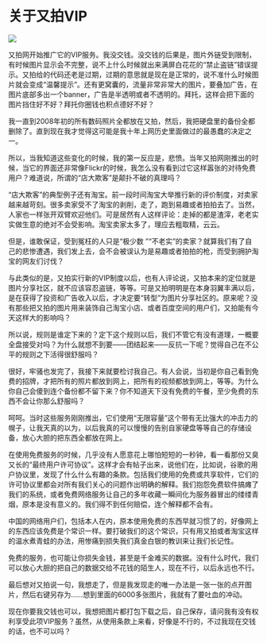 # 关于又拍VIP

![](https://ws1.sinaimg.cn/large/4b91f9d5gy1fvlzixysa9j20yk0ps7fi.jpg)

又拍网开始推广它的VIP服务。我没交钱。没交钱的后果是，图片外链受到限制，有时候图片显示会不完整，说不上什么时候就出来满屏白花花的“禁止盗链”错误提示。又拍给的代码还老是过期，过期的意思就是现在是正常的，说不准什么时候图片就会变成“温馨提示”。还有更窝囊的，流量非常非常大的图片，要叠加广告，在图片底部多出一个banner，广告是半透明或者不透明的。拜托，这样会把下面的图片挡住好不好？拜托你圈钱也积点德好不好？

我一直到2008年初的所有数码照片全都放在又拍，然后，我把硬盘里的备份全都删除了。直到现在我才觉得这可能是我十年上网历史里面做过的最愚蠢的决定之一。

所以，当我知道这些变化的时候，我的第一反应是，悲愤。当年又拍网刚推出的时候，当它的界面还非常像Flickr的时候，我怎么没有看到过它这样嚣张的对待免费用户？难道说，所谓的“店大欺客”是颠扑不破的真理吗？

“店大欺客”的典型例子还有淘宝。前一段时间淘宝大举推行新的评价制度，对卖家越来越苛刻。很多卖家受不了淘宝的剥削，走了，跑到易趣或者拍拍去了。当然，人家也一样张开双臂欢迎他们。可是居然有人这样评论：走掉的都是渣滓，老老实实做生意的绝对不会受影响。淘宝卖家太多了，理应去粗取精，云云。

但是，谁敢保证，受到冤枉的人只是“极少数 ”“不老实”的卖家？就算我们有了自己的悲惨遭遇，我们发上去，会不会被误认为是易趣或者拍拍的枪，而受到拥护淘宝的网友们讨伐？

与此类似的是，又拍实行新的VIP制度以后，也有人评论说，又拍本来的定位就是图片分享社区，就不应该容忍盗链，等等。可是又拍明明是在本身羽翼丰满以后，是在获得了投资和广告收入以后，才决定要“转型”为图片分享社区的。原来呢？没有那些把又拍的图片用来装饰自己淘宝小店、或者百度空间的用户们，又拍能有今天这样大的影响吗？

所以说，规则是谁定下来的？定下这个规则以后，我们不管它有没有道理，一概要全盘接受对吗？为什么就想不到要——团结起来——反抗一下呢？觉得自己在不公平的规则之下活得很舒服吗？

很好，牢骚也发完了，我接下来就要检讨我自己。有人会说，当初是你自己看到免费的招牌，才把所有的照片都放到网上，把所有的视频都放到网上，等等。为什么你自己会傻到连个备份都不留下来？你不知道天下没有免费的午餐，至少免费的东西不会让你那么舒服吗？

呵呵。当时这些服务刚刚推出，它们使用“无限容量”这个带有无比强大的冲击力的幌子，让我天真的以为，以后我真的可以慢慢的告别自家硬盘等等自己的存储设备，放心大胆的把东西全都放在网上。

在使用免费服务的时候，几乎没有人愿意花上哪怕短短的一秒钟，看一看那份又臭又长的“最终用户许可协议”。这样才会有帖子出来，说他们在，比如说，谷歌的用户协议里，发现了什么什么有趣的条款。包括我们使用的免费或共享软件，它们的许可协议里都会对所有我们关心的问题作出明确的解释。我们抱怨免费软件搞瘫了我们的系统，或者免费网络服务让自己的多年收藏一瞬间化为服务器冒出的缕缕青烟，原本是没有意义的。我们得不到任何赔偿，连个解释都不会有。

中国的网络用户们，包括本人在内，原本使用免费的东西早就习惯了的，好像网上的东西应该免费是个常识一样。要打破我们的这个常识，只有用又拍或者淘宝这样的温水煮青蛙的办法，用惨痛到损失我们真金白银的教训来让我们长记性。

免费的服务，也可能让你损失金钱，甚至是千金难买的数据。没有什么时代，我们可以放心大胆的把自己的数据交给不花钱的陌生人，现在不行，以后永远也不行。

最后想对又拍说一句，我想走了，但是我发现走的唯一办法是一张一张的点开图片，然后右键另存为……想到里面的6000多张图片，我就有了要吐血的冲动。

现在你要我交钱也可以，我想把图片都打包下载之后，自己保存，请问我有没有权利享受此项VIP服务？虽然，从使用条款上来看，好像是不行的，不过我现在交钱的话，也不可以吗？